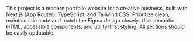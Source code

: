 <!-- Use this file to provide workspace-specific custom instructions to Copilot. For more details, visit https://code.visualstudio.com/docs/copilot/copilot-customization#_use-a-githubcopilotinstructionsmd-file -->

This project is a modern portfolio website for a creative business, built with Next.js (App Router), TypeScript, and Tailwind CSS. Prioritize clean, maintainable code and match the Figma design closely. Use semantic HTML, accessible components, and utility-first styling. All sections should be easily updatable.
